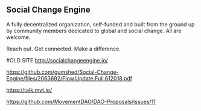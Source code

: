 ## Social Change Engine

A fully decentralized organization, self-funded and built from the ground up by community members dedicated to global and social change. All are welcome.

Reach out. Get connected. Make a difference.

#OLD SITE
http://socialchangeengine.io/

https://github.com/gumshed/Social-Change-Engine/files/2063692/Flow.Update.Full.612018.pdf

https://talk.mvt.io/

https://github.com/MovementDAO/DAO-Proposals/issues/11


